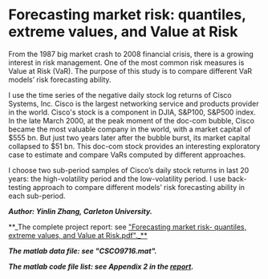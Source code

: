 # Forecasting market risk: quantiles, extreme values, and Value at Risk
From the 1987 big market crash to 2008 financial crisis, there is a growing interest in risk management. One of the most common risk measures is Value at Risk (VaR). The purpose of this study is to compare different VaR models’ risk forecasting ability.

I use the time series of the negative daily stock log returns of Cisco Systems, Inc. Cisco is the largest networking service and products provider in the world. Cisco's stock is a component in DJIA, S&P100, S&P500 index. In the late March 2000, at the peak moment of the doc-com bubble, Cisco became the most valuable company in the world, with a market capital of $555 bn. But just two years later after the bubble burst, its market capital collapsed to $51 bn. This doc-com stock provides an interesting exploratory case to estimate and compare VaRs computed by different approaches. 

I choose two sub-period samples of Cisco’s daily stock returns in last 20 years: the high-volatility period and the low-volatility period. I use back-testing approach to compare different models’ risk forecasting ability in each sub-period. 



**_Author: Yinlin Zhang, Carleton University._**

**_The complete project report: see ["Forecasting market risk- quantiles, extreme values, and Value at Risk.pdf"._**](https://github.com/superbunny/Forecasting-market-risk--quantiles-extreme-values-and-Value-at-Risk/blob/master/Forecasting%20market%20risk-%20quantiles%2C%20extreme%20values%2C%20and%20Value%20at%20Risk.pdf)

**_The matlab data file: see "CSCO9716.mat"._**

**_The matlab code file list: see Appendix 2 in the [report](https://github.com/superbunny/Forecasting-market-risk--quantiles-extreme-values-and-Value-at-Risk/blob/master/Forecasting%20market%20risk-%20quantiles%2C%20extreme%20values%2C%20and%20Value%20at%20Risk.pdf)._**
